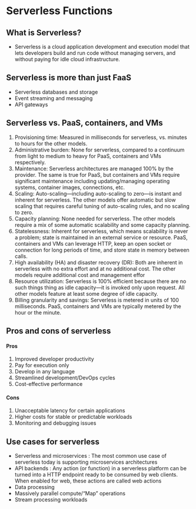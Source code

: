 # Serverless Functions
## What is Serverless?
  - Serverless is a cloud application development and execution model that lets developers build and run code without managing servers, and without paying for idle cloud infrastructure.


## Serverless is more than just FaaS 
  - Serverless databases and storage
  - Event streaming and messaging
  - API gateways
 
 ## Serverless vs. PaaS, containers, and VMs
  1. Provisioning time: Measured in milliseconds for serverless, vs. minutes to hours for the other models.
  2. Administrative burden: None for serverless, compared to a continuum from light to medium to heavy for PaaS, containers and VMs respectively.
  3. Maintenance: Serverless architectures are managed 100% by the provider. The same is true for PaaS, but containers and VMs require significant maintenance including updating/managing operating systems, container images, connections, etc.
  4. Scaling: Auto-scaling—including auto-scaling to zero—is instant and inherent for serverless. The other models offer automatic but slow scaling that requires careful tuning of auto-scaling rules, and no scaling to zero.
  5. Capacity planning: None needed for serverless. The other models require a mix of some automatic scalability and some capacity planning.
  6. Statelessness: Inherent for serverless, which means scalability is never a problem; state is maintained in an external service or resource. PaaS, containers and VMs can leverage HTTP, keep an open socket or connection for long periods of time, and store state in memory between calls.
  7. High availability (HA) and disaster recovery (DR): Both are inherent in serverless with no extra effort and at no additional cost. The other models require additional cost and management effor
  8. Resource utilization: Serverless is 100% efficient because there are no such things thing as idle capacity—it is invoked only upon request. All other models feature at least some degree of idle capacity.
  9. Billing granularity and savings: Serverless is metered in units of 100 milliseconds. PaaS, containers and VMs are typically metered by the hour or the minute.

## Pros and cons of serverless 
#### Pros 
  1. Improved developer productivity
  2. Pay for execution only
  3. Develop in any language
  4. Streamlined development/DevOps cycles
  5. Cost-effective performance
 
#### Cons 
  1. Unacceptable latency for certain applications
  2. Higher costs for stable or predictable workloads
  3. Monitoring and debugging issues
## Use cases for serverless
  - Serverless and microservices : The most common use case of serverless today is supporting microservices architectures
  - API backends : Any action (or function) in a serverless platform can be turned into a HTTP endpoint ready to be consumed by web clients. When enabled for web, these actions are called web actions
  - Data processing 
  - Massively parallel compute/“Map” operations
  - Stream processing workloads


